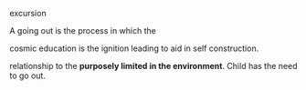 

excursion


A going out is the process in which the 


cosmic education is the ignition leading to aid in self construction. 



relationship to the **purposely limited in the environment**. Child has the need to go out. 